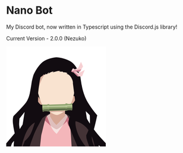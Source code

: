 # Nano Bot

My Discord bot, now written in Typescript using the Discord.js library!

Current Version - 2.0.0 (Nezuko)

![profile](assets/nezuko.png)
